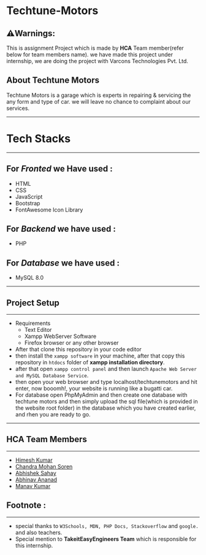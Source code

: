 # Techtune-Motors

## ⚠️Warnings:
This is assignment Project which is made by **HCA** Team member(refer below for team members name). we have made this project under internship, we are doing the project with Varcons Technologies Pvt. Ltd.

## About Techtune Motors
<p>Techtune Motors is a garage which is experts in repairing & servicing the any form and type of car. we will leave no chance to complaint about our services. </p>

---

# Tech Stacks
---

## For *Fronted* we Have used :
* HTML
* CSS
* JavaScript
* Bootstrap
* FontAwesome Icon Library

## For *Backend* we have used :
* PHP

## For *Database* we have used :
* MySQL 8.0

---
## Project Setup
---
* Requirements <br>
    * Text Editor
    * Xampp WebServer Software
    * Firefox browser or any other browser
* After that clone this repository in your code editor
* then install the `xampp software` in your machine, after that copy this repository in `htdocs` folder of **xampp installation directory**.
* after that open `xampp control panel` and then launch `Apache Web Server and MySQL Database Service`.
* then open your web browser and type localhost/techtunemotors and hit enter, now booomh!, your website is running like a bugatti car.
* For database open PhpMyAdmin and then create one database with techtune motors and then simply upload the sql file(which is provided in the website root folder) in the database which you have created earlier, and rhen you are ready to go.

---
## HCA Team Members
---
* [Himesh Kumar](#)
* [Chandra Mohan Soren](#)
* [Abhishek Sahay](#)
* [Abhinav Ananad](#)
* [Manav Kumar](#)

## Footnote :
---
* special thanks to `W3Schools, MDN, PHP Docs, Stackoverflow` and `google.` and also teachers.
* Special mention to **TakeitEasyEngineers Team** which is responsible for this internship.